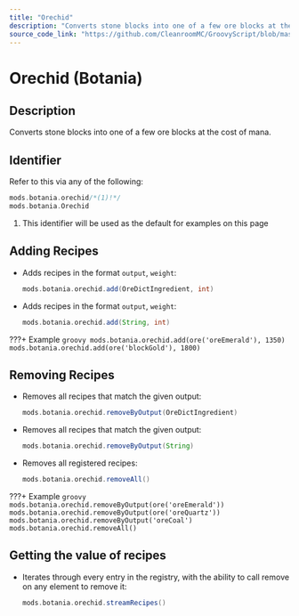 ```yaml
---
title: "Orechid"
description: "Converts stone blocks into one of a few ore blocks at the cost of mana."
source_code_link: "https://github.com/CleanroomMC/GroovyScript/blob/master/src/main/java/com/cleanroommc/groovyscript/compat/mods/botania/Orechid.java"
---
```


# Orechid (Botania)

## Description

Converts stone blocks into one of a few ore blocks at the cost of mana.

## Identifier

Refer to this via any of the following:

```groovy hl_lines="1"
mods.botania.orechid/*(1)!*/
mods.botania.Orechid
```

1. This identifier will be used as the default for examples on this page

## Adding Recipes

- Adds recipes in the format `output`, `weight`:

    ```groovy
    mods.botania.orechid.add(OreDictIngredient, int)
    ```

- Adds recipes in the format `output`, `weight`:

    ```groovy
    mods.botania.orechid.add(String, int)
    ```

???+ Example
    ```groovy
    mods.botania.orechid.add(ore('oreEmerald'), 1350)
    mods.botania.orechid.add(ore('blockGold'), 1800)
    ```

## Removing Recipes

- Removes all recipes that match the given output:

    ```groovy
    mods.botania.orechid.removeByOutput(OreDictIngredient)
    ```

- Removes all recipes that match the given output:

    ```groovy
    mods.botania.orechid.removeByOutput(String)
    ```

- Removes all registered recipes:

    ```groovy
    mods.botania.orechid.removeAll()
    ```

???+ Example
    ```groovy
    mods.botania.orechid.removeByOutput(ore('oreEmerald'))
    mods.botania.orechid.removeByOutput(ore('oreQuartz'))
    mods.botania.orechid.removeByOutput('oreCoal')
    mods.botania.orechid.removeAll()
    ```

## Getting the value of recipes

- Iterates through every entry in the registry, with the ability to call remove on any element to remove it:

    ```groovy
    mods.botania.orechid.streamRecipes()
    ```
